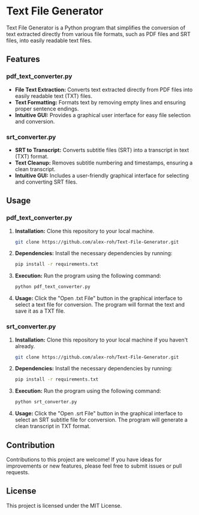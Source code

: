# Text File Generator

Text File Generator is a Python program that simplifies the conversion of text extracted directly from various file formats, such as PDF files and SRT files, into easily readable text files.

## Features

### pdf_text_converter.py

- **File Text Extraction:** Converts text extracted directly from PDF files into easily readable text (TXT) files.
- **Text Formatting:** Formats text by removing empty lines and ensuring proper sentence endings.
- **Intuitive GUI:** Provides a graphical user interface for easy file selection and conversion.

### srt_converter.py

- **SRT to Transcript:** Converts subtitle files (SRT) into a transcript in text (TXT) format.
- **Text Cleanup:** Removes subtitle numbering and timestamps, ensuring a clean transcript.
- **Intuitive GUI:** Includes a user-friendly graphical interface for selecting and converting SRT files.

## Usage

### pdf_text_converter.py

1. **Installation:** Clone this repository to your local machine.

    ```bash
    git clone https://github.com/alex-roh/Text-File-Generator.git 
    ```

2. **Dependencies:** Install the necessary dependencies by running:
            
    ```bash
    pip install -r requirements.txt
    ```

3. **Execution:** Run the program using the following command:

    ```bash
    python pdf_text_converter.py
    ```

4. **Usage:** Click the "Open .txt File" button in the graphical interface to select a text file for conversion. The program will format the text and save it as a TXT file.

### srt_converter.py

1. **Installation:** Clone this repository to your local machine if you haven't already.

    ```bash
    git clone https://github.com/alex-roh/Text-File-Generator.git  
    ```
    
2. **Dependencies:** Install the necessary dependencies by running:
            
    ```bash
    pip install -r requirements.txt
    ```

3. **Execution:** Run the program using the following command:

    ```bash
    python srt_converter.py
    ```


4. **Usage:** Click the "Open .srt File" button in the graphical interface to select an SRT subtitle file for conversion. The program will generate a clean transcript in TXT format.

## Contribution

Contributions to this project are welcome! If you have ideas for improvements or new features, please feel free to submit issues or pull requests.

## License

This project is licensed under the MIT License.


